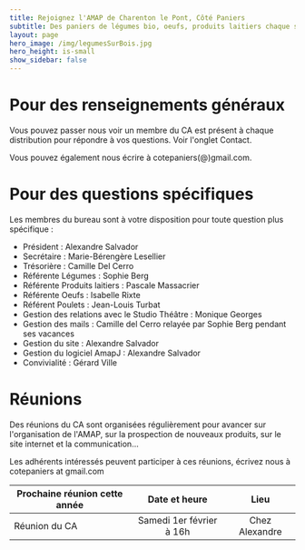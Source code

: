 ```yaml
---
title: Rejoignez l'AMAP de Charenton le Pont, Côté Paniers
subtitle: Des paniers de légumes bio, oeufs, produits laitiers chaque semaine...
layout: page
hero_image: /img/legumesSurBois.jpg
hero_height: is-small
show_sidebar: false
---
```


# Pour des renseignements généraux

Vous pouvez passer nous voir un membre du CA est présent à chaque distribution pour répondre à vos questions. Voir l'onglet Contact.

Vous pouvez également nous écrire à cotepaniers(@)gmail.com.

# Pour des questions spécifiques

Les membres du bureau sont à votre disposition pour toute question plus spécifique : 

- Président : Alexandre Salvador
- Secrétaire : Marie-Bérengère Lesellier
- Trésorière : Camille Del Cerro
- Référente Légumes : Sophie Berg
- Référente Produits laitiers : Pascale Massacrier
- Référente Oeufs : Isabelle Rixte
- Référent Poulets : Jean-Louis Turbat
- Gestion des relations avec le Studio Théâtre : Monique Georges
- Gestion des mails : Camille del Cerro relayée par Sophie Berg pendant ses vacances
- Gestion du site : Alexandre Salvador
- Gestion du logiciel AmapJ : Alexandre Salvador
- Convivialité : Gérard Ville

# Réunions

Des réunions du CA sont organisées régulièrement pour avancer sur l'organisation de l'AMAP, sur la prospection de nouveaux produits, sur le site internet et la communication...

Les adhérents intéressés peuvent participer à ces réunions, écrivez nous à cotepaniers at gmail.com

| Prochaine réunion cette année | Date et heure | Lieu |
| --- | :---: | :---: |
| Réunion du CA | Samedi 1er février à 16h | Chez Alexandre |


